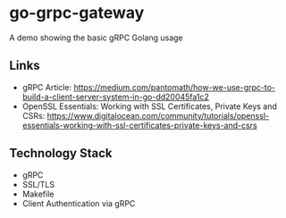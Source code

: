 # go-grpc-gateway

A demo showing the basic gRPC Golang usage

## Links

- gRPC Article: <https://medium.com/pantomath/how-we-use-grpc-to-build-a-client-server-system-in-go-dd20045fa1c2>
- OpenSSL Essentials: Working with SSL Certificates, Private Keys and CSRs: <https://www.digitalocean.com/community/tutorials/openssl-essentials-working-with-ssl-certificates-private-keys-and-csrs>

## Technology Stack

- gRPC
- SSL/TLS
- Makefile
- Client Authentication via gRPC